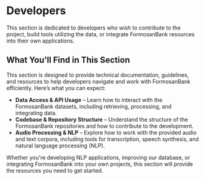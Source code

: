 # Developers

This section is dedicated to developers who wish to contribute to the project, build tools utilizing the data, or integrate FormosanBank resources into their own applications.

## What You'll Find in This Section

This section is designed to provide technical documentation, guidelines, and resources to help developers navigate and work with FormosanBank efficiently. Here’s what you can expect:

- **Data Access & API Usage** – Learn how to interact with the FormosanBank datasets, including retrieving, processing, and integrating data.
- **Codebase & Repository Structure** – Understand the structure of the FormosanBank repositories and how to contribute to the development.
- **Audio Processing & NLP** – Explore how to work with the provided audio and text corpora, including tools for transcription, speech synthesis, and natural language processing (NLP).

Whether you're developing NLP applications, improving our database, or integrating FormosanBank into your own projects, this section will provide the resources you need to get started.
